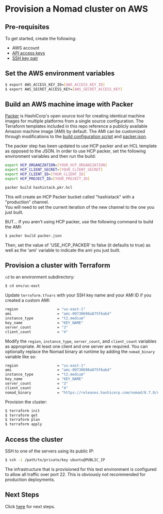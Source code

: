 # Provision a Nomad cluster on AWS

## Pre-requisites

To get started, create the following:

- AWS account
- [API access keys](http://aws.amazon.com/developers/access-keys/)
- [SSH key pair](http://docs.aws.amazon.com/AWSEC2/latest/UserGuide/ec2-key-pairs.html)

## Set the AWS environment variables

```bash
$ export AWS_ACCESS_KEY_ID=[AWS_ACCESS_KEY_ID]
$ export AWS_SECRET_ACCESS_KEY=[AWS_SECRET_ACCESS_KEY]
```

## Build an AWS machine image with Packer

[Packer](https://www.packer.io/intro/index.html) is HashiCorp's open source tool 
for creating identical machine images for multiple platforms from a single 
source configuration. The Terraform templates included in this repo reference a 
publicly available Amazon machine image (AMI) by default. The AMI can be customized 
through modifications to the [build configuration script](../shared/scripts/setup.sh) 
and [packer.json](packer.json).


The packer step has been updated to use HCP packer and an HCL template as opposed to the JSON.
In order to use HCP packer, set the following environment variables and then run the build:

```bash
export HCP_ORGANIZATION=[YOUR_HCP_ORGANIZATION]
export HCP_CLIENT_SECRET=[YOUR_CLIENT_SECRET]
export HCP_CLIENT_ID=[YOUR_CLIENT_ID]
export HCP_PROJECT_ID=[YOUR_PROJECT_ID]

packer build hashistack.pkr.hcl

```
This will create an HCP Packer bucket called "hashistack" with a "production" channel.  
You will need to set the current iteration of the new channel to the one you just built.


BUT... If you aren't using HCP packer, use the following command to build the AMI:

```bash
$ packer build packer.json
```
Then, set the value of 'USE_HCP_PACKER' to false (it defaults to true) as well as the 'ami' variable to indicate the ami you just built.


## Provision a cluster with Terraform

`cd` to an environment subdirectory:

```bash
$ cd env/us-east
```

Update `terraform.tfvars` with your SSH key name and your AMI ID if you created 
a custom AMI:

```bash
region                  = "us-east-1"
ami                     = "ami-09730698a875f6abd"
instance_type           = "t2.medium"
key_name                = "KEY_NAME"
server_count            = "3"
client_count            = "4"
```

Modify the `region`, `instance_type`, `server_count`, and `client_count` variables
as appropriate. At least one client and one server are required. You can 
optionally replace the Nomad binary at runtime by adding the `nomad_binary` 
variable like so:

```bash
region                  = "us-east-1"
ami                     = "ami-09730698a875f6abd"
instance_type           = "t2.medium"
key_name                = "KEY_NAME"
server_count            = "3"
client_count            = "4"
nomad_binary            = "https://releases.hashicorp.com/nomad/0.7.0/nomad_0.7.0_linux_amd64.zip"
```

Provision the cluster:

```bash
$ terraform init
$ terraform get
$ terraform plan
$ terraform apply
```

## Access the cluster

SSH to one of the servers using its public IP:

```bash
$ ssh -i /path/to/private/key ubuntu@PUBLIC_IP
```

The infrastructure that is provisioned for this test environment is configured to 
allow all traffic over port 22. This is obviously not recommended for production 
deployments.

## Next Steps

Click [here](../README.md#test) for next steps.
